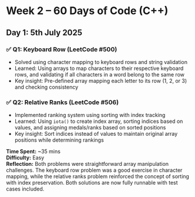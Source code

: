 # Week 2 – 60 Days of Code (C++)

## Day 1: 5th July 2025

### ✅ Q1: Keyboard Row (LeetCode #500)
- Solved using character mapping to keyboard rows and string validation
- Learned: Using arrays to map characters to their respective keyboard rows, and validating if all characters in a word belong to the same row
- Key insight: Pre-defined array mapping each letter to its row (1, 2, or 3) and checking consistency

### ✅ Q2: Relative Ranks (LeetCode #506)
- Implemented ranking system using sorting with index tracking
- Learned: Using `iota()` to create index array, sorting indices based on values, and assigning medals/ranks based on sorted positions
- Key insight: Sort indices instead of values to maintain original array positions while determining rankings

**Time Spent:** ~35 mins  
**Difficulty:** Easy  
**Reflection:** Both problems were straightforward array manipulation challenges. The keyboard row problem was a good exercise in character mapping, while the relative ranks problem reinforced the concept of sorting with index preservation. Both solutions are now fully runnable with test cases included.